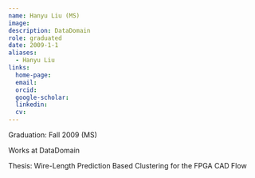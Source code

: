 ```yaml
---
name: Hanyu Liu (MS)
image: 
description: DataDomain
role: graduated
date: 2009-1-1
aliases:
  - Hanyu Liu
links:
  home-page: 
  email: 
  orcid: 
  google-scholar: 
  linkedin: 
  cv: 
---
```


Graduation: Fall 2009 (MS)

Works at DataDomain

Thesis: Wire-Length Prediction Based Clustering for the FPGA CAD Flow